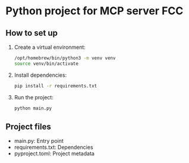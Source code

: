 # Python project for MCP server FCC

## How to set up

1. Create a virtual environment:
   ```zsh
   /opt/homebrew/bin/python3 -m venv venv
   source venv/bin/activate
   ```

2. Install dependencies:
   ```zsh
   pip install -r requirements.txt
   ```

3. Run the project:
   ```zsh
   python main.py
   ```

## Project files
- main.py: Entry point
- requirements.txt: Dependencies
- pyproject.toml: Project metadata
